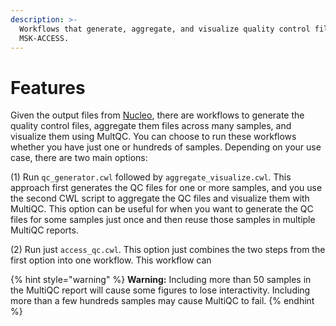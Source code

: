 ```yaml
---
description: >-
  Workflows that generate, aggregate, and visualize quality control files for
  MSK-ACCESS.
---
```


# Features

Given the output files from [Nucleo](https://github.com/msk-access/nucleo), there are workflows to generate the quality control files, aggregate them files across many samples, and visualize them using MultQC. You can choose to run these workflows whether you have just one or hundreds of samples. Depending on your use case, there are two main options:

\(1\) Run `qc_generator.cwl` followed by `aggregate_visualize.cwl`. This approach first generates the QC files for one or more samples, and you use the second CWL script to aggregate the QC files and visualize them with MultiQC. This option can be useful for when you want to generate the QC files for some samples just once and then reuse those samples in multiple MultiQC reports.

\(2\) Run just `access_qc.cwl`. This option just combines the two steps from the first option into one workflow. This workflow can

{% hint style="warning" %}
**Warning:** Including more than 50 samples in the MultiQC report will cause some figures to lose interactivity. Including more than a few hundreds samples may cause MultiQC to fail.
{% endhint %}
